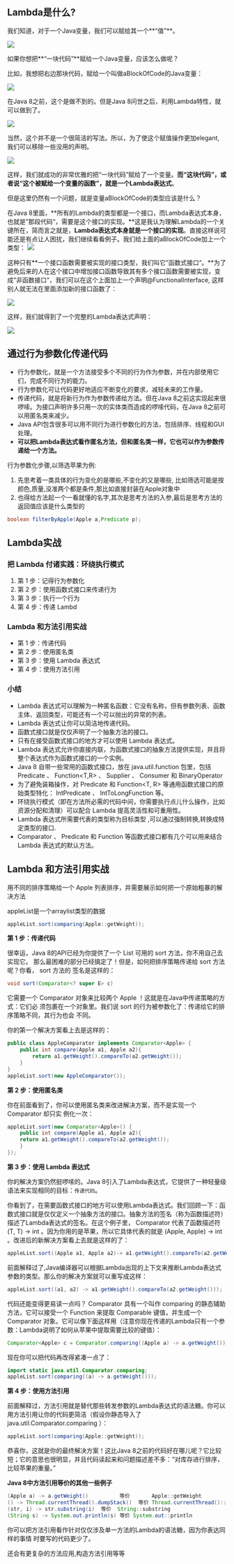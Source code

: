 ## Lambda是什么?



我们知道，对于一个Java变量，我们可以赋给其一个**“值”**。

![](assets/as.png)

如果你想把**“一块代码”**赋给一个Java变量，应该怎么做呢？

比如，我想把右边那块代码，赋给一个叫做aBlockOfCode的Java变量：


  ![](assets/640.webp)

在Java 8之前，这个是做不到的。但是Java 8问世之后，利用Lambda特性，就可以做到了。

![](assets/640-1571278709069.webp)



当然，这个并不是一个很简洁的写法。所以，为了使这个赋值操作更加elegant, 我们可以移除一些没用的声明。

![](assets/640-1571278716912.webp)

这样，我们就成功的非常优雅的把“一块代码”赋给了一个变量。**而“这块代码”，或者说“这个被赋给一个变量的函数”，就是一个Lambda表达式**。

但是这里仍然有一个问题，就是变量aBlockOfCode的类型应该是什么？

在Java 8里面，**所有的Lambda的类型都是一个接口，而Lambda表达式本身，也就是”那段代码“，需要是这个接口的实现。**这是我认为理解Lambda的一个关键所在，简而言之就是，**Lambda表达式本身就是一个接口的实现**。直接这样说可能还是有点让人困扰，我们继续看看例子。我们给上面的aBlockOfCode加上一个类型：
  ![](assets/640-1571278726840.webp)

这种只有**一个接口函数需要被实现的接口类型，我们叫它”函数式接口“。**为了避免后来的人在这个接口中增加接口函数导致其有多个接口函数需要被实现，变成"非函数接口”，我们可以在这个上面加上一个声明@FunctionalInterface, 这样别人就无法在里面添加新的接口函数了：

![](assets/640-1571278729119.webp)

这样，我们就得到了一个完整的Lambda表达式声明：

![](assets/640-1571278731018.webp)




## 通过行为参数化传递代码

* 行为参数化，就是一个方法接受多个不同的行为作为参数，并在内部使用它们，完成不同行为的能力。
*  行为参数化可让代码更好地适应不断变化的要求，减轻未来的工作量。
* 传递代码，就是将新行为作为参数传递给方法。但在Java 8之前这实现起来很啰嗦。为接口声明许多只用一次的实体类而造成的啰嗦代码，在Java 8之前可以用匿名类来减少。
*  Java API包含很多可以用不同行为进行参数化的方法，包括排序、线程和GUI处理。
* **可以把Lambda表达式看作匿名方法，但和匿名类一样，它也可以作为参数传递给一个方法。**



行为参数化步骤,以筛选苹果为例:

1. 先思考着一类具体的行为变化的是哪些,不变化的又是哪些, 比如筛选可能是按颜色,质量,没准两个都是条件,那比如直接封装在Apple对象中
2. 也得给方法起一个一看就懂的名字,其次是思考方法的入参,最后是思考方法的返回值应该是什么类型的

```java
boolean filterByApple(Apple a,Predicate p);
```



## Lambda实战



### 把 Lambda 付诸实践：环绕执行模式

1. 第 1 步：记得行为参数化
2. 第 2 步：使用函数式接口来传递行为
3. 第 3 步：执行一个行为
4. 第 4 步：传递 Lambd



### Lambda 和方法引用实战

* 第 1 步：传递代码
* 第 2 步：使用匿名类
* 第 3 步：使用 Lambda 表达式
* 第 4 步：使用方法引用



### 小结

*   Lambda 表达式可以理解为一种匿名函数：它没有名称，但有参数列表、函数主体、返回类型，可能还有一个可以抛出的异常的列表。
*  Lambda 表达式让你可以简洁地传递代码。
*  函数式接口就是仅仅声明了一个抽象方法的接口。
* 只有在接受函数式接口的地方才可以使用 Lambda 表达式。
* Lambda 表达式允许你直接内联，为函数式接口的抽象方法提供实现，并且将整个表达式作为函数式接口的一个实例。
*   Java 8 自带一些常用的函数式接口，放在 java.util.function 包里，包括 Predicate<T> 、 Function<T,R> 、 Supplier<T> 、 Consumer<T> 和 BinaryOperator<T> 
* 为了避免装箱操作，对 Predicate<T> 和 Function<T, R> 等通用函数式接口的原始类型特化： IntPredicate 、 IntToLongFunction 等。
* 环绕执行模式（即在方法所必需的代码中间，你需要执行点儿什么操作，比如资源分配和清理）可以配合 Lambda 提高灵活性和可重用性。
*  Lambda 表达式所需要代表的类型称为目标类型 ,可以通过强制转换,转换成特定类型的接口.
*  Comparator 、 Predicate 和 Function 等函数式接口都有几个可以用来结合 Lambda 表达式的默认方法。



## Lambda 和方法引用实战

用不同的排序策略给一个 Apple 列表排序，并需要展示如何把一个原始粗暴的解决方法

appleList是一个arraylist类型的数据

```java
appleList.sort(comparing(Apple::getWeight));
```

**第 1 步：传递代码**

很幸运，Java 8的API已经为你提供了一个 List 可用的 sort 方法，你不用自己去实现它。
那么最困难的部分已经搞定了！但是，如何把排序策略传递给 sort 方法呢？你看， sort 方法的
签名是这样的：

```java
void sort(Comparator<? super E> c)
```

它需要一个 Comparator 对象来比较两个 Apple ！这就是在Java中传递策略的方式：它们必
须包裹在一个对象里。我们说 sort 的行为被参数化了：传递给它的排序策略不同，其行为也会
不同。

你的第一个解决方案看上去是这样的：

```java
public class AppleComparator implements Comparator<Apple> {
    public int compare(Apple a1, Apple a2){
        return a1.getWeight().compareTo(a2.getWeight());
    }
}
appleList.sort(new AppleComparator());
```

**第 2 步：使用匿名类**

你在前面看到了，你可以使用匿名类来改进解决方案，而不是实现一个 Comparator 却只实
例化一次：

```java
appleList.sort(new Comparator<Apple>() {
    public int compare(Apple a1, Apple a2){
    return a1.getWeight().compareTo(a2.getWeight());
    }
});
```

**第 3 步：使用 Lambda 表达式**

你的解决方案仍然挺啰嗦的。Java 8引入了Lambda表达式，它提供了一种轻量级语法来实现相同的目标：`传递代码`。

你看到了，在需要函数式接口的地方可以使用Lambda表达式。我们回顾一下：函数式接口就是仅仅定义一个抽象方法的接口。抽象方法的签名（称为函数描述符）描述了Lambda表达式的签名。在这个例子里， Comparator 代表了函数描述符 (T, T) -> int 。因为你用的是苹果，所以它具体代表的就是 (Apple, Apple) -> int 。改进后的新解决方案看上去就是这样的了：

```java
appleList.sort((Apple a1, Apple a2)-> a1.getWeight().compareTo(a2.getWeight()));
```

前面解释过了,Java编译器可以根据Lambda出现的上下文来推断Lambda表达式参数的类型。那么你的解决方案就可以重写成这样：

```java
appleList.sort((a1, a2) -> a1.getWeight().compareTo(a2.getWeight()));
```



代码还能变得更易读一点吗？ Comparator 具有一个叫作 comparing 的静态辅助方法，它可以接受一个 Function 来提取 Comparable 键值，并生成一个 Comparator 对象。它可以像下面这样用（注意你现在传递的Lambda只有一个参数：Lambda说明了如何从苹果中提取需要比较的键值）：

```java
Comparator<Apple> c = Comparator.comparing((Apple a) -> a.getWeight());
```

现在你可以把代码再改得紧凑一点了：

```java
import static java.util.Comparator.comparing;
appleList.sort(comparing((a) -> a.getWeight()));
```

**第 4 步：使用方法引用**

前面解释过，方法引用就是替代那些转发参数的Lambda表达式的语法糖。你可以用方法引用让你的代码更简洁（假设你静态导入了 java.util.Comparator.comparing ）：

```java
appleList.sort(comparing(Apple::getWeight));
```

恭喜你，这就是你的最终解决方案！这比Java 8之前的代码好在哪儿呢？它比较短；它的意思也很明显，并且代码读起来和问题描述差不多：“对库存进行排序，比较苹果的重量。”



**Java 8中方法引用等价的其他一些例子**

```java
(Apple a) -> a.getWeight() 			等价		 Apple::getWeight
() -> Thread.currentThread().dumpStack()  等价 Thread.currentThread()::dumpStack
(str, i) -> str.substring(i)  等价  String::substring
(String s) -> System.out.println(s) 等价 System.out::println
```

你可以把方法引用看作针对仅仅涉及单一方法的Lambda的语法糖，因为你表达同样的事情
时要写的代码更少了。

还会有更复杂的方法应用,构造方法引用等等